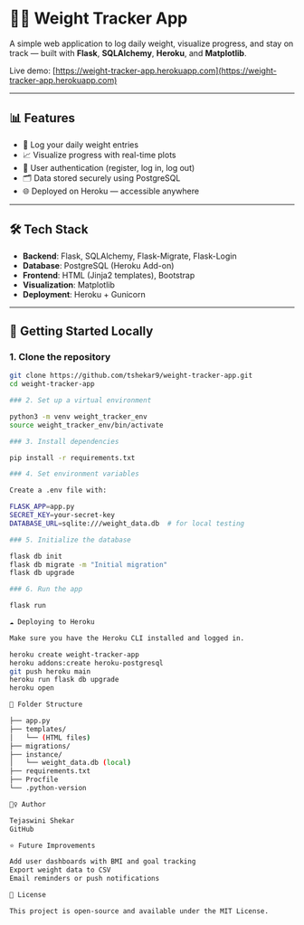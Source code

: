 # 🏋️‍♀️ Weight Tracker App

A simple web application to log daily weight, visualize progress, and stay on track — built with **Flask**, **SQLAlchemy**, **Heroku**, and **Matplotlib**.

Live demo: [https://weight-tracker-app.herokuapp.com](https://weight-tracker-app.herokuapp.com)

---

## 📊 Features

- 📅 Log your daily weight entries
- 📈 Visualize progress with real-time plots
- 👤 User authentication (register, log in, log out)
- 🗂️ Data stored securely using PostgreSQL
- 🌐 Deployed on Heroku — accessible anywhere

---

## 🛠️ Tech Stack

- **Backend**: Flask, SQLAlchemy, Flask-Migrate, Flask-Login
- **Database**: PostgreSQL (Heroku Add-on)
- **Frontend**: HTML (Jinja2 templates), Bootstrap
- **Visualization**: Matplotlib
- **Deployment**: Heroku + Gunicorn

---

## 🚀 Getting Started Locally

### 1. Clone the repository

```bash
git clone https://github.com/tshekar9/weight-tracker-app.git
cd weight-tracker-app

### 2. Set up a virtual environment

python3 -m venv weight_tracker_env
source weight_tracker_env/bin/activate

### 3. Install dependencies

pip install -r requirements.txt

### 4. Set environment variables

Create a .env file with:

FLASK_APP=app.py
SECRET_KEY=your-secret-key
DATABASE_URL=sqlite:///weight_data.db  # for local testing

### 5. Initialize the database

flask db init
flask db migrate -m "Initial migration"
flask db upgrade

### 6. Run the app

flask run

☁️ Deploying to Heroku

Make sure you have the Heroku CLI installed and logged in.

heroku create weight-tracker-app
heroku addons:create heroku-postgresql
git push heroku main
heroku run flask db upgrade
heroku open

📌 Folder Structure

├── app.py
├── templates/
│   └── (HTML files)
├── migrations/
├── instance/
│   └── weight_data.db (local)
├── requirements.txt
├── Procfile
└── .python-version

🙋‍♀️ Author

Tejaswini Shekar
GitHub

⭐ Future Improvements

Add user dashboards with BMI and goal tracking
Export weight data to CSV
Email reminders or push notifications

📝 License

This project is open-source and available under the MIT License.